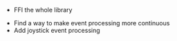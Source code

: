 + FFI the whole library
- Find a way to make event processing more continuous
- Add joystick event processing
